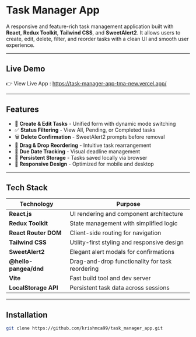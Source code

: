 #  Task Manager App

A responsive and feature-rich task management application built with **React**, **Redux Toolkit**, **Tailwind CSS**, and **SweetAlert2**. It allows users to create, edit, delete, filter, and reorder tasks with a clean UI and smooth user experience.

---

## Live Demo

👉 View Live App : https://task-manager-app-tma-new.vercel.app/



---

## Features

- 📝 **Create & Edit Tasks** - Unified form with dynamic mode switching
- ✅ **Status Filtering** - View All, Pending, or Completed tasks
- 🗑️ **Delete Confirmation** - SweetAlert2 prompts before removal
- 🔄 **Drag & Drop Reordering** - Intuitive task rearrangement
- 📅 **Due Date Tracking** - Visual deadline management
- 💾 **Persistent Storage** - Tasks saved locally via browser
- 📱 **Responsive Design** - Optimized for mobile and desktop

---

## Tech Stack

| Technology             | Purpose                                      |
|------------------------|----------------------------------------------|
| **React.js**           | UI rendering and component architecture      |
| **Redux Toolkit**      | State management with simplified logic       |
| **React Router DOM**   | Client-side routing for navigation           |
| **Tailwind CSS**       | Utility-first styling and responsive design  |
| **SweetAlert2**        | Elegant alert modals for confirmations       |
| **@hello-pangea/dnd**  | Drag-and-drop functionality for task reordering |
| **Vite**               | Fast build tool and dev server               |
| **LocalStorage API**   | Persistent task data across sessions         |

---

## Installation

```bash
git clone https://github.com/krishmca99/task_manager_app.git
